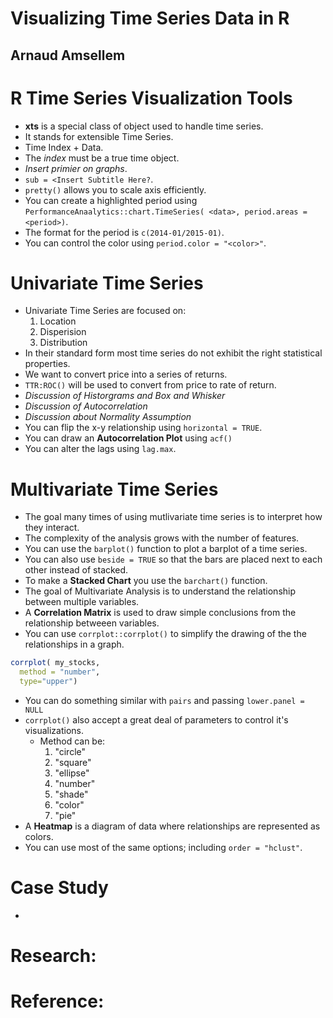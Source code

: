 # Visualizing Time Series Data in R
## Arnaud Amsellem

# R Time Series Visualization Tools
- **xts** is a special class of object used to handle time series.
- It stands for extensible Time Series.
- Time Index + Data.
- The *index* must be a true time object.
- *Insert primier on graphs*.
- `sub = <Insert Subtitle Here?`.
- `pretty()` allows you to scale axis efficiently.
- You can create a highlighted period using `PerformanceAnaalytics::chart.TimeSeries( <data>, period.areas = <period>)`.
- The format for the period is `c(2014-01/2015-01)`.
- You can control the color using `period.color = "<color>"`.

# Univariate Time Series
- Univariate Time Series are focused on:
  1. Location
  2. Disperision
  3. Distribution
- In their standard form most time series do not exhibit the right statistical properties.
- We want to convert price into a series of returns.
- `TTR:ROC()` will be used to convert from price to rate of return.
- *Discussion of Historgrams and Box and Whisker*
- *Discussion of Autocorrelation*
- *Discussion about Normality Assumption*
- You can flip the x-y relationship using `horizontal = TRUE`.
- You can draw an **Autocorrelation Plot** using `acf()`
- You can alter the lags using `lag.max`.

# Multivariate Time Series
- The goal many times of using mutlivariate time series is to interpret how they interact.
- The complexity of the analysis grows with the number of features.
- You can use the `barplot()` function to plot a barplot of a time series.
- You can also use `beside = TRUE` so that the bars are placed next to each other instead of stacked.
- To make a **Stacked Chart** you use the `barchart()` function.
- The goal of Multivariate Analysis is to understand the relationship between multiple variables.
- A **Correlation Matrix** is used to draw simple conclusions from the relationship betweeen variables.
- You can use `corrplot::corrplot()` to simplify the drawing of the the relationships in a graph.
```r
corrplot( my_stocks,
  method = "number",
  type="upper")
```
- You can do something similar with `pairs` and passing `lower.panel = NULL`
- `corrplot()` also accept a great deal of parameters to control it's visualizations.
  * Method can be:
    1. "circle"
    2. "square"
    3. "ellipse"
    4. "number"
    5. "shade"
    6. "color"
    7.  "pie"
- A **Heatmap** is a diagram of data where relationships are represented as colors.
- You can use most of the same options; including `order = "hclust"`.

# Case Study
- 


# Research:

# Reference:
